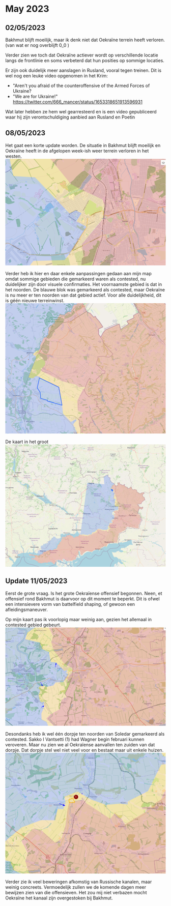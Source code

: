 # May 2023

## 02/05/2023

Bakhmut blijft moeilijk, maar ik denk niet dat Oekraïne terrein heeft verloren. (van wat er nog overblijft 0_0 )

Verder zien we toch dat Oekraïne actiever wordt op verschillende locatie langs de frontlinie en soms verbeterd dat hun posities op sommige locaties.

Er zijn ook duidelijk meer aanslagen in Rusland, vooral tegen treinen.
Dit is wel nog een leuke video opgenomen in het Krim:

- "Aren't you afraid of the counteroffensive of the Armed Forces of Ukraine?
- "We are for Ukraine!"
<https://twitter.com/666_mancer/status/1653318651913596931>

Wat later hebben ze hem wel gearresteerd en is een video gepubliceerd waar hij zijn verontschuldiging aanbied aan Rusland en Poetin

## 08/05/2023

Het gaat een korte update worden. De situatie in Bakhmut blijft moeilijk en Oekraïne heeft in de afgelopen week-ish weer terrein verloren in het westen.
![Alt text](2023-05-Media/20230508a.png)

Verder heb ik hier en daar enkele aanpassingen gedaan aan mijn map omdat sommige gebieden die gemarkeerd waren als contested, nu duidelijker zijn door visuele confirmaties. Het voornaamste gebied is dat in het noorden. De blauwe blok was gemarkeerd als contested, maar Oekraïne is nu meer er ten noorden van dat gebied actief. Voor alle duidelijkheid, dit is géén nieuwe terreinwinst.
![Alt text](2023-05-Media/20230508b.png)

De kaart in het groot
![Alt text](2023-05-Media/20230508c.png)

## Update 11/05/2023

Eerst de grote vraag. Is het grote Oekraïense offensief begonnen. Neen, et offensief rond Bakhmut is daarvoor op dit moment te beperkt. Dit is ofwel een intensievere vorm van battelfield shaping, of gewoon een afleidingsmaneuver.

Op mijn kaart pas ik voorlopig maar weinig aan, gezien het allemaal in contested gebied gebeurt.
![Alt text](2023-05-Media/20230511a.png)

Desondanks heb ik wel één dorpje ten noorden van Soledar gemarkeerd als contested. Sakko I Vantsetti (1) had Wagner begin februari kunnen veroveren. Maar nu zien we al Oekraïense aanvallen ten zuiden van dat dorpje. Dat dorpje stel wel niet veel voor en bestaat maar uit enkele huizen.
![Alt text](2023-05-Media/20230511b.png)

Verder zie ik veel beweringen afkomstig van Russische kanalen, maar weinig concreets. Vermoedelijk zullen we de komende dagen meer bewijzen zien van die offensieven. Het zou mij niet verbazen mocht Oekraïne het kanaal zijn overgestoken bij Bakhmut.  
